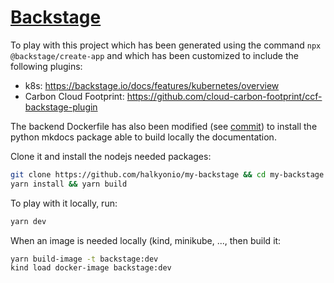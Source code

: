 # [Backstage](https://backstage.io)

To play with this project which has been generated using the command `npx @backstage/create-app` and which has been customized to
include the following plugins:

- k8s: https://backstage.io/docs/features/kubernetes/overview
- Carbon Cloud Footprint: https://github.com/cloud-carbon-footprint/ccf-backstage-plugin 

The backend Dockerfile has also been modified (see [commit](https://github.com/halkyonio/my-backstage/commit/2d93a33901128ef78b3ef31906c26c59e6e0bc59)) to install the python mkdocs package able to build locally the documentation.

Clone it and install the nodejs needed packages:
```sh
git clone https://github.com/halkyonio/my-backstage && cd my-backstage
yarn install && yarn build
```

To play with it locally, run:

```sh
yarn dev
```

When an image is needed locally (kind, minikube, ..., then build it:
```sh
yarn build-image -t backstage:dev
kind load docker-image backstage:dev
```
